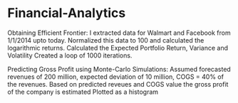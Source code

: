 # Financial-Analytics

Obtaining Efficient Frontier:
I extracted data for Walmart and Facebook from 1/1/2014 upto today.
Normalized this data to 100 and calculated the logarithmic returns.
Calculated the Expected Portfolio Return, Variance and Volatility 
Created a loop of 1000 iterations.

Predicting Gross Profit using Monte-Carlo Simulations:
Assumed forecasted revenues of 200 million, expected deviation of 10 million, COGS = 40% of the revenues.
Based on predicted reveues and COGS value the gross profit of the company is estimated
Plotted as a histogram
